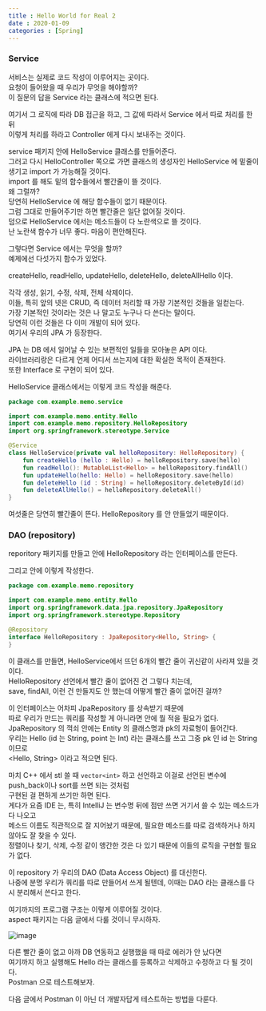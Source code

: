 ```yaml
---
title : Hello World for Real 2
date : 2020-01-09
categories : [Spring]
---
```


### Service

서비스는 실제로 코드 작성이 이루어지는 곳이다.  
요청이 들어왔을 때 우리가 무엇을 해야할까?  
이 질문의 답을 Service 라는 클래스에 적으면 된다.  

여기서 그 로직에 따라 DB 접근을 하고, 그 값에 따라서 Service 에서 따로 처리를 한 뒤  
이렇게 처리를 하라고 Controller 에게 다시 보내주는 것이다.  

service 패키지 안에 HelloService 클래스를 만들어준다.  
그러고 다시 HelloController 쪽으로 가면 클래스의 생성자인 HelloService 에 밑줄이 생기고 import 가 가능해질 것이다.  
import 를 해도 밑의 함수들에서 빨간줄이 뜰 것이다.  
왜 그럴까?  
당연히 HelloService 에 해당 함수들이 없기 때문이다.  
그럼 그대로 만들어주기만 하면 빨간줄은 일단 없어질 것이다.  
덤으로 HelloService 에서는 메소드들이 다 노란색으로 뜰 것이다.  
난 노란색 함수가 너무 좋다. 마음이 편안해진다.  

그렇다면 Service 에서는 무엇을 할까?  
예제에선 다섯가지 함수가 있었다.  

createHello, readHello, updateHello, deleteHello, deleteAllHello 이다.  

각각 생성, 읽기, 수정, 삭제, 전체 삭제이다.  
이들, 특히 앞의 넷은 CRUD, 즉 데이터 처리할 때 가장 기본적인 것들을 일컫는다.  
가장 기본적인 것이라는 것은 나 말고도 누구나 다 쓴다는 말이다.  
당연히 이런 것들은 다 이미 개발이 되어 있다.  
여기서 우리의 JPA 가 등장한다.  

JPA 는 DB 에서 일어날 수 있는 보편적인 일들을 모아놓은 API 이다.  
라이브러리랑은 다르게 언제 어디서 쓰는지에 대한 확실한 목적이 존재한다.  
또한 Interface 로 구현이 되어 있다.  

HelloService 클래스에서는 이렇게 코드 작성을 해준다.  


```kotlin
package com.example.memo.service

import com.example.memo.entity.Hello
import com.example.memo.repository.HelloRepository
import org.springframework.stereotype.Service

@Service
class HelloService(private val helloRepository: HelloRepository) {
    fun createHello (hello : Hello) = helloRepository.save(hello)
    fun readHello(): MutableList<Hello> = helloRepository.findAll()
    fun updateHello(hello: Hello) = helloRepository.save(hello)
    fun deleteHello (id : String) = helloRepository.deleteById(id)
    fun deleteAllHello() = helloRepository.deleteAll()
}
```

여섯줄은 당연히 빨간줄이 뜬다. HelloRepository 를 안 만들었기 때문이다.  



### DAO (repository)

reporitory 패키지를 만들고 안에 HelloRepository 라는 인터페이스를 만든다.  

그리고 안에 이렇게 작성한다.  

```kotlin
package com.example.memo.repository

import com.example.memo.entity.Hello
import org.springframework.data.jpa.repository.JpaRepository
import org.springframework.stereotype.Repository

@Repository
interface HelloRepository : JpaRepository<Hello, String> {      
}
```

이 클래스를 만들면, HelloService에서 뜨던 6개의 빨간 줄이 귀신같이 사라져 있을 것이다.  
HelloRepository 선언에서 빨간 줄이 없어진 건 그렇다 치는데,  
save, findAll, 이런 건 만들지도 안 했는데 어떻게 빨간 줄이 없어진 걸까?  

이 인터페이스는 어차피 JpaRepository 를 상속받기 때문에  
따로 우리가 만드는 쿼리를 작성할 게 아니라면 안에 뭘 적을 필요가 없다.  
JpaRepository 의 꺽쇠 안에는 Entity 의 클래스명과 pk의 자료형이 들어간다.  
우리는 Hello (id 는 String, point 는 Int) 라는 클래스를 쓰고 그중 pk 인 id 는 String 이므로  
<Hello, String> 이라고 적으면 된다.  

마치 C++ 에서 stl 쓸 때 `vector<int>` 하고 선언하고 이걸로 선언된 변수에 push_back이나 sort를 쓰면 되는 것처럼  
구현된 걸 편하게 쓰기만 하면 된다.  
게다가 요즘 IDE 는, 특히 IntelliJ 는 변수명 뒤에 점만 쓰면 거기서 쓸 수 있는 메소드가 다 나오고  
메소드 이름도 직관적으로 잘 지어놨기 때문에, 필요한 메소드를 따로 검색하거나 하지 않아도 잘 찾을 수 있다.  
정렬이나 찾기, 삭제, 수정 같이 앵간한 것은 다 있기 때문에 이들의 로직을 구현할 필요가 없다.  

이 repository 가 우리의 DAO (Data Access Object) 를 대신한다.  
나중에 분명 우리가 쿼리를 따로 만들어서 쓰게 될텐데, 이때는 DAO 라는 클래스를 다시 분리해서 쓴다고 한다.  

여기까지의 프로그램 구조는 이렇게 이루어질 것이다.  
aspect 패키지는 다음 글에서 다룰 것이니 무시하자.  

![image](https://user-images.githubusercontent.com/22045424/72050786-501aad00-3305-11ea-8c84-4c1a3b5ebc57.png)

다른 빨간 줄이 없고 아까 DB 연동하고 실행했을 때 따로 에러가 안 났다면  
여기까지 하고 실행해도 Hello 라는 클래스를 등록하고 삭제하고 수정하고 다 될 것이다.  
Postman 으로 테스트해보자.  

다음 글에서 Postman 이 아닌 더 개발자답게 테스트하는 방법을 다룬다.  
